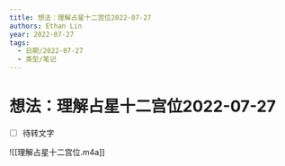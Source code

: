 ```yaml
---
title: 想法：理解占星十二宫位2022-07-27
authors: Ethan Lin
year: 2022-07-27 
tags:
  - 日期/2022-07-27 
  - 类型/笔记 
---
```



# 想法：理解占星十二宫位2022-07-27






- [ ] 待转文字


![[理解占星十二宫位.m4a]]